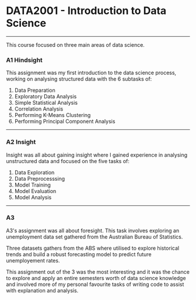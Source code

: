 # DATA2001 - Introduction to Data Science
---
This course focused on three main areas of data science.

### A1 Hindsight
This assignment was my first introduction to the data science process, working on analysing structured data with the 6
subtasks of:
1. Data Preparation
2. Exploratory Data Analysis
3. Simple Statistical Analysis
4. Correlation Analysis
5. Performing K-Means Clustering
6. Performing Principal Component Analysis

---

### A2 Insight
Insight was all about gaining insight where I gained experience in analysing unstructured
data and focused on the five tasks of:
1. Data Exploration
2. Data Preprocesssing
3. Model Training
4. Model Evaluation
5. Model Analysis

---

### A3
A3's assignment was all about foresight. This task involves exploring an unemployment data set
gathered from the Australian Bureau of Statistics. 

Three datasets gathers from the ABS where utilised to explore historical trends and build a robust
forecasting model to predict future unemployement rates.

This assignment out of the 3 was the most interesting and it was the chance to explore and apply an entire semesters
worth of data science knowledge and involved more of my personal favourite tasks of writing code to assist with 
explanation and analysis.
